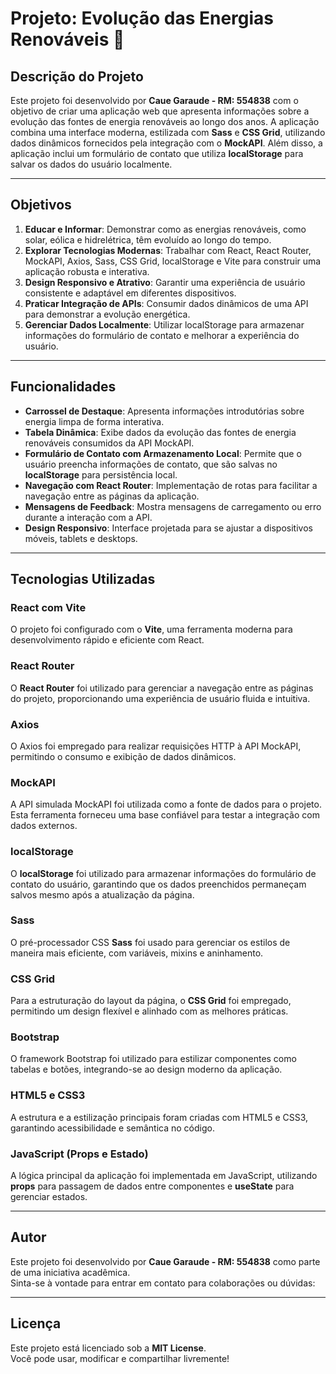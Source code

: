 # Projeto: Evolução das Energias Renováveis 🌱

## Descrição do Projeto  
Este projeto foi desenvolvido por **Caue Garaude - RM: 554838** com o objetivo de criar uma aplicação web que apresenta informações sobre a evolução das fontes de energia renováveis ao longo dos anos. A aplicação combina uma interface moderna, estilizada com **Sass** e **CSS Grid**, utilizando dados dinâmicos fornecidos pela integração com o **MockAPI**. Além disso, a aplicação inclui um formulário de contato que utiliza **localStorage** para salvar os dados do usuário localmente.

---

## Objetivos  
1. **Educar e Informar**: Demonstrar como as energias renováveis, como solar, eólica e hidrelétrica, têm evoluído ao longo do tempo.  
2. **Explorar Tecnologias Modernas**: Trabalhar com React, React Router, MockAPI, Axios, Sass, CSS Grid, localStorage e Vite para construir uma aplicação robusta e interativa.  
3. **Design Responsivo e Atrativo**: Garantir uma experiência de usuário consistente e adaptável em diferentes dispositivos.  
4. **Praticar Integração de APIs**: Consumir dados dinâmicos de uma API para demonstrar a evolução energética.  
5. **Gerenciar Dados Localmente**: Utilizar localStorage para armazenar informações do formulário de contato e melhorar a experiência do usuário.

---

## Funcionalidades  
- **Carrossel de Destaque**: Apresenta informações introdutórias sobre energia limpa de forma interativa.  
- **Tabela Dinâmica**: Exibe dados da evolução das fontes de energia renováveis consumidos da API MockAPI.  
- **Formulário de Contato com Armazenamento Local**: Permite que o usuário preencha informações de contato, que são salvas no **localStorage** para persistência local.  
- **Navegação com React Router**: Implementação de rotas para facilitar a navegação entre as páginas da aplicação.  
- **Mensagens de Feedback**: Mostra mensagens de carregamento ou erro durante a interação com a API.  
- **Design Responsivo**: Interface projetada para se ajustar a dispositivos móveis, tablets e desktops.  

---

## Tecnologias Utilizadas  

### **React com Vite**  
O projeto foi configurado com o **Vite**, uma ferramenta moderna para desenvolvimento rápido e eficiente com React.  

### **React Router**  
O **React Router** foi utilizado para gerenciar a navegação entre as páginas do projeto, proporcionando uma experiência de usuário fluida e intuitiva.  

### **Axios**  
O Axios foi empregado para realizar requisições HTTP à API MockAPI, permitindo o consumo e exibição de dados dinâmicos.  

### **MockAPI**  
A API simulada MockAPI foi utilizada como a fonte de dados para o projeto. Esta ferramenta forneceu uma base confiável para testar a integração com dados externos.  

### **localStorage**  
O **localStorage** foi utilizado para armazenar informações do formulário de contato do usuário, garantindo que os dados preenchidos permaneçam salvos mesmo após a atualização da página.  

### **Sass**  
O pré-processador CSS **Sass** foi usado para gerenciar os estilos de maneira mais eficiente, com variáveis, mixins e aninhamento.  

### **CSS Grid**  
Para a estruturação do layout da página, o **CSS Grid** foi empregado, permitindo um design flexível e alinhado com as melhores práticas.  

### **Bootstrap**  
O framework Bootstrap foi utilizado para estilizar componentes como tabelas e botões, integrando-se ao design moderno da aplicação.  

### **HTML5 e CSS3**  
A estrutura e a estilização principais foram criadas com HTML5 e CSS3, garantindo acessibilidade e semântica no código.

### **JavaScript (Props e Estado)**  
A lógica principal da aplicação foi implementada em JavaScript, utilizando **props** para passagem de dados entre componentes e **useState** para gerenciar estados.  

---


## Autor  
Este projeto foi desenvolvido por **Caue Garaude - RM: 554838** como parte de uma iniciativa acadêmica.  
Sinta-se à vontade para entrar em contato para colaborações ou dúvidas:  

---

## Licença  
Este projeto está licenciado sob a **MIT License**.  
Você pode usar, modificar e compartilhar livremente!  
